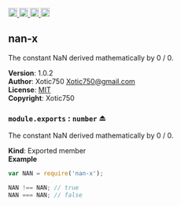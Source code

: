<a href="https://travis-ci.org/Xotic750/nan-x"
   title="Travis status">
<img
   src="https://travis-ci.org/Xotic750/nan-x.svg?branch=master"
   alt="Travis status" height="18"/>
</a>
<a href="https://david-dm.org/Xotic750/nan-x"
   title="Dependency status">
<img src="https://david-dm.org/Xotic750/nan-x.svg"
   alt="Dependency status" height="18"/>
</a>
<a href="https://david-dm.org/Xotic750/nan-x#info=devDependencies"
   title="devDependency status">
<img src="https://david-dm.org/Xotic750/nan-x/dev-status.svg"
   alt="devDependency status" height="18"/>
</a>
<a href="https://badge.fury.io/js/nan-x" title="npm version">
<img src="https://badge.fury.io/js/nan-x.svg"
   alt="npm version" height="18"/>
</a>
<a name="module_nan-x"></a>

## nan-x
The constant NaN derived mathematically by 0 / 0.

**Version**: 1.0.2  
**Author**: Xotic750 <Xotic750@gmail.com>  
**License**: [MIT](&lt;https://opensource.org/licenses/MIT&gt;)  
**Copyright**: Xotic750  
<a name="exp_module_nan-x--module.exports"></a>

### `module.exports` : <code>number</code> ⏏
The constant NaN derived mathematically by 0 / 0.

**Kind**: Exported member  
**Example**  
```js
var NAN = require('nan-x');

NAN !== NAN; // true
NAN === NAN; // false
```
